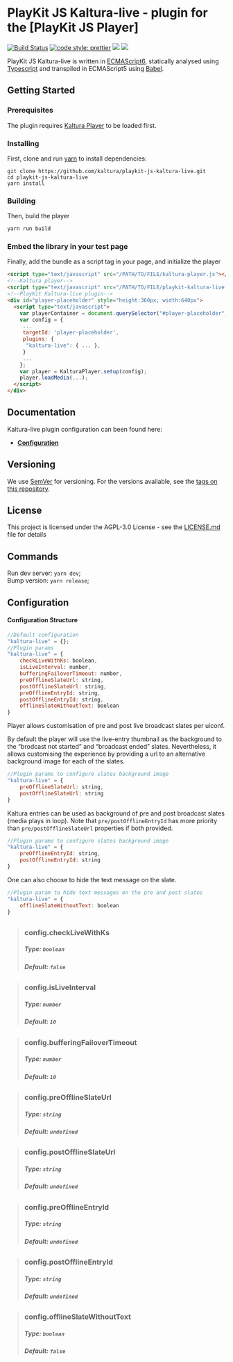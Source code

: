 # PlayKit JS Kaltura-live - plugin for the [PlayKit JS Player]

[![Build Status](https://github.com/kaltura/playkit-js-kaltura-live/actions/workflows/run_canary_full_flow.yaml/badge.svg)](https://github.com/kaltura/playkit-js-kaltura-live/actions/workflows/run_canary_full_flow.yaml)
[![code style: prettier](https://img.shields.io/badge/code_style-prettier-ff69b4.svg?style=flat-square)](https://github.com/prettier/prettier)
[![](https://img.shields.io/npm/v/@playkit-js/playkit-js-kaltura-live/latest.svg)](https://www.npmjs.com/package/@playkit-js/playkit-js-kaltura-live)
[![](https://img.shields.io/npm/v/@playkit-js/playkit-js-kaltura-live/canary.svg)](https://www.npmjs.com/package/@playkit-js/playkit-js-kaltura-live/v/canary)

PlayKit JS Kaltura-live is written in [ECMAScript6], statically analysed using [Typescript] and transpiled in ECMAScript5 using [Babel].

[typescript]: https://www.typescriptlang.org/
[ecmascript6]: https://github.com/ericdouglas/ES6-Learning#articles--tutorials
[babel]: https://babeljs.io

## Getting Started

### Prerequisites

The plugin requires [Kaltura Player] to be loaded first.

[kaltura player]: https://github.com/kaltura/kaltura-player-js

### Installing

First, clone and run [yarn] to install dependencies:

[yarn]: https://yarnpkg.com/lang/en/

```
git clone https://github.com/kaltura/playkit-js-kaltura-live.git
cd playkit-js-kaltura-live
yarn install
```

### Building

Then, build the player

```javascript
yarn run build
```

### Embed the library in your test page

Finally, add the bundle as a script tag in your page, and initialize the player

```html
<script type="text/javascript" src="/PATH/TO/FILE/kaltura-player.js"></script>
<!--Kaltura player-->
<script type="text/javascript" src="/PATH/TO/FILE/playkit-kaltura-live.js"></script>
<!--PlayKit Kaltura-live plugin-->
<div id="player-placeholder" style="height:360px; width:640px">
  <script type="text/javascript">
    var playerContainer = document.querySelector("#player-placeholder");
    var config = {
     ...
     targetId: 'player-placeholder',
     plugins: {
      "kaltura-live": { ... },
     }
     ...
    };
    var player = KalturaPlayer.setup(config);
    player.loadMedia(...);
  </script>
</div>
```

## Documentation

Kaltura-live plugin configuration can been found here:

- **[Configuration](#configuration)**

## Versioning

We use [SemVer](http://semver.org/) for versioning. For the versions available, see the [tags on this repository](https://github.com/kaltura/playkit-js-kaltura-live/tags).

## License

This project is licensed under the AGPL-3.0 License - see the [LICENSE.md](LICENSE.md) file for details

## Commands

Run dev server: `yarn dev`;<br/>
Bump version: `yarn release`;<br/>

<a name="configuration"></a>

## Configuration

#### Configuration Structure

```js
//Default configuration
"kaltura-live" = {};
//Plugin params
"kaltura-live" = {
    checkLiveWithKs: boolean,
    isLiveInterval: number,
    bufferingFailoverTimeout: number,
    preOfflineSlateUrl: string, 
    postOfflineSlateUrl: string,
    preOfflineEntryId: string, 
    postOfflineEntryId: string,
    offlineSlateWithoutText: boolean
}
```
Player allows customisation of pre and post live broadcast slates per uiconf. 

By default the player will use the live-entry thumbnail as the background to the “brodcast not started” and “broadcast ended” slates. Nevertheless, it allows customising the experience by providing a url to an alternative background image for each of the slates. 

```js
//Plugin params to configure slates background image
"kaltura-live" = {
    preOfflineSlateUrl: string, 
    postOfflineSlateUrl: string
}
```

Kaltura entries can be used as background of pre and post broadcast slates (media plays in loop). Note that `pre/postOfflineEntryId` has more priority than `pre/postOfflineSlateUrl` properties if both provided.

```js
//Plugin params to configure slates background image
"kaltura-live" = {
    preOfflineEntryId: string, 
    postOfflineEntryId: string
}
```

One can also choose to hide the text message on the slate.

```js
//Plugin param to hide text messages on the pre and post slates
"kaltura-live" = {
    offlineSlateWithoutText: boolean
}
```

##

> ### config.checkLiveWithKs
>
> ##### Type: `boolean`
>
> ##### Default: `false`

##

> ### config.isLiveInterval
>
> ##### Type: `number`
>
> ##### Default: `10`

##

> ### config.bufferingFailoverTimeout
>
> ##### Type: `number`
>
> ##### Default: `10`

##

> ### config.preOfflineSlateUrl
>
> ##### Type: `string`
>
> ##### Default: `undefined`

##

> ### config.postOfflineSlateUrl
>
> ##### Type: `string`
>
> ##### Default: `undefined`

##

> ### config.preOfflineEntryId
>
> ##### Type: `string`
>
> ##### Default: `undefined`

##

> ### config.postOfflineEntryId
>
> ##### Type: `string`
>
> ##### Default: `undefined`

##

> ### config.offlineSlateWithoutText
>
> ##### Type: `boolean`
>
> ##### Default: `false`
